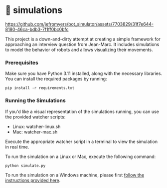 # 🤖 simulations

https://github.com/jefromyers/bot_simulator/assets/7703829/31f7e644-8180-46ca-bdb3-7f1ff0bc0bfc

This project is a down-and-dirty attempt at creating a simple framework for
approaching an interview question from Jean-Marc. It includes simulations to
model the behavior of robots and allows visualizing their movements.

### Prerequisites

Make sure you have Python 3.11 installed, along with the necessary libraries.
You can install the required packages by running:

``` pip install -r requirements.txt ```

### Running the Simulations

If you'd like a visual representation of the simulations running, you can use
the provided watcher scripts:
- Linux: watcher-linux.sh
- Mac: watcher-mac.sh

Execute the appropriate watcher script in a terminal to view the simulation in
real time.

To run the simulation on a Linux or Mac, execute the following command:

``` python simulate.py ```

To run the simulation on a Windows machine, please first [follow the
instructions provided here](https://system76.com/).
